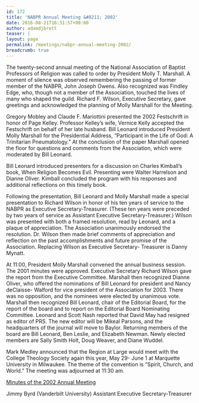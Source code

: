 ```yaml
---
id: 172
title: 'NABPR Annual Meeting &#8211; 2002'
date: 2016-08-21T16:31:57+00:00
author: adamdjbrett
teaser: |
layout: page
permalink: /meetings/nabpr-annual-meeting-2002/
breadcrumb: true
---
```

The twenty-second annual meeting of the National Association of Baptist Professors of Religion was called to order by President Molly T. Marshall. A moment of silence was observed remembering the passing of former member of the NABPR, John Joseph Owens. Also recognized was Findley Edge, who, though not a member of the Association, touched the lives of many who shaped the guild. Richard F. Wilson, Executive Secretary, gave greetings and acknowledged the planning of Molly Marshall for the Meeting.

Gregory Mobley and Claude F. Mariottini presented the 2002 Festschrift in honor of Page Kelley. Professor Kelley’s wife, Vernice Kelly accepted the Festschrift on behalf of her late husband. Bill Leonard introduced President Molly Marshall for the Presidential Address, “Participant in the Life of God: A Trinitarian Pneumatology.” At the conclusion of the paper Marshall opened the floor for questions and comments from the Association, which were moderated by Bill Leonard.

Bill Leonard introduced presenters for a discussion on Charles Kimball’s book, When Religion Becomes Evil. Presenting were Walter Harrelson and Dianne Oliver. Kimball concluded the program with his responses and additional reflections on this timely book.

Following the presentation, Bill Leonard and Molly Marshall made a special presentation to Richard Wilson in honor of his ten years of service to the NABPR as Executive Secretary-Treasurer. (These ten years were preceded by two years of service as Assistant Executive Secretary-Treasurer.) Wilson was presented with both a framed resolution, read by Leonard, and a plaque of appreciation. The Association unanimously endorsed the resolution. Dr. Wilson then made brief comments of appreciation and reflection on the past accomplishments and future promise of the Association. Replacing Wilson as Executive Secretary- Treasurer is Danny Mynatt.

At 11:00, President Molly Marshall convened the annual business session. The 2001 minutes were approved. Executive Secretary Richard Wilson gave the report from the Executive Committee. Marshall then recognized Dianne Oliver, who offered the nominations of Bill Leonard for president and Nancy deClaisse- Walford for vice president of the Association for 2003. There was no opposition, and the nominees were elected by unanimous vote. Marshall then recognized Bill Leonard, chair of the Editorial Board, for the report of the board and to report on the Editorial Board Nominating Committee. Leonard and Scott Nash reported that David May had resigned as editor of PRS. The new editor will be Mikeal Parsons, and the headquarters of the journal will move to Baylor. Returning members of the board are Bill Leonard, Ben Leslie, and Elizabeth Newman. Newly elected members are Sally Smith Holt, Doug Weaver, and Diane Wuddel.

Mark Medley announced that the Region at Large would meet with the College Theology Society again this year, May 29- June 1 at Marquette University in Milwaukee. The theme of the convention is “Spirit, Church, and World.” The meeting was adjourned at 11:30 am.

[Minutes of the 2002 Annual Meeting](/wp-content/uploads/2016/08/Minutes-of-the-2002-Annual-Meeting.pdf)

Jimmy Byrd (Vanderbilt University) Assistant Executive Secretary-Treasurer
